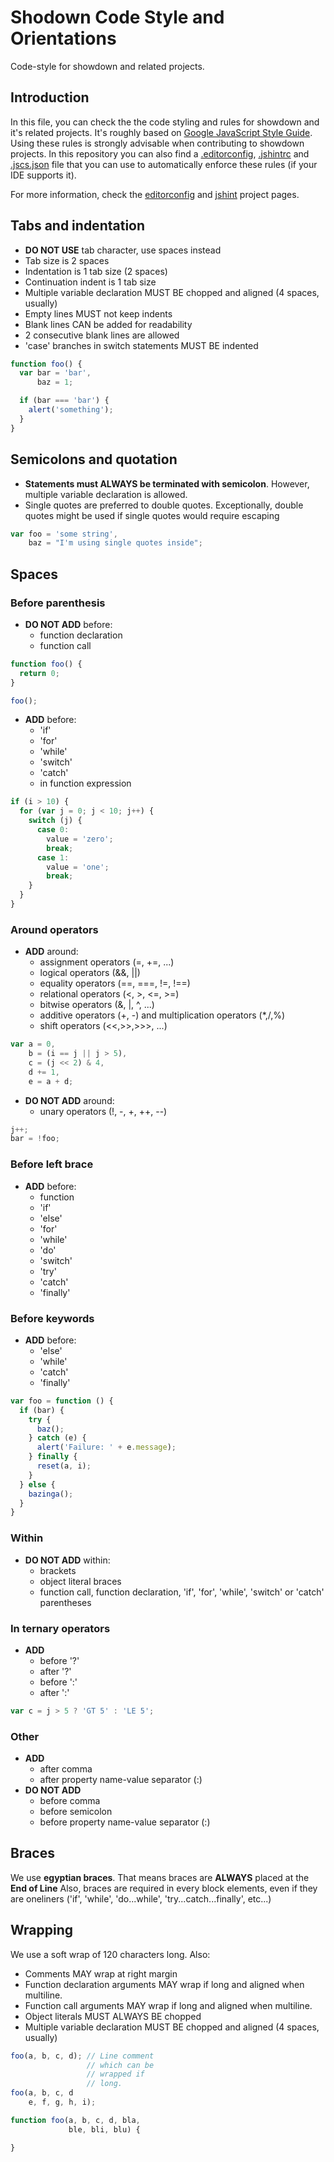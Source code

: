 Shodown Code Style and Orientations
===================================

Code-style for showdown and related projects.

## Introduction
In this file, you can check the the code styling and rules for showdown and it's related projects. It's roughly based on
[Google JavaScript Style Guide][1]. Using these rules is strongly advisable when contributing to showdown projects.
In this repository you can also find a [.editorconfig](https://github.com/showdownjs/code-style/blob/master/.editorconfig), [.jshintrc](https://github.com/showdownjs/code-style/blob/master/.jshintrc) and [.jscs.json](https://github.com/showdownjs/code-style/blob/master/.jscs.json) file that you can use to automatically enforce
these rules (if your IDE supports it).

For more information, check the [editorconfig][2] and [jshint][3] project pages.


## Tabs and indentation
 - **DO NOT USE** tab character, use spaces instead
 - Tab size is 2 spaces
 - Indentation is 1 tab size (2 spaces)
 - Continuation indent is 1 tab size
 - Multiple variable declaration MUST BE chopped and aligned (4 spaces, usually)
 - Empty lines MUST not keep indents
 - Blank lines CAN be added for readability
 - 2 consecutive blank lines are allowed
 - 'case' branches in switch statements MUST BE indented


```javascript
function foo() {
  var bar = 'bar',
      baz = 1;

  if (bar === 'bar') {
    alert('something');
  }
}
```

## Semicolons and quotation
  - **Statements must ALWAYS be terminated with semicolon**. However, multiple variable declaration is allowed.
  - Single quotes are preferred to double quotes. Exceptionally, double quotes might be used if single quotes would require escaping


```javascript
var foo = 'some string',
    baz = "I'm using single quotes inside";
```


## Spaces

### Before parenthesis
  - **DO NOT ADD** before:
    - function declaration
    - function call


```javascript
function foo() {
  return 0;
}

foo();
```


  - **ADD** before:
    - 'if'
    - 'for'
    - 'while'
    - 'switch'
    - 'catch'
    - in function expression


```javascript
if (i > 10) {
  for (var j = 0; j < 10; j++) {
    switch (j) {
      case 0:
        value = 'zero';
        break;
      case 1:
        value = 'one';
        break;
    }
  }
}
```

### Around operators
  - **ADD** around:
    - assignment operators (=, +=, ...)
    - logical operators (&&, ||)
    - equality operators (==, ===, !=, !==)
    - relational operators (<, >, <=, >=)
    - bitwise operators (&, |, ^, ...)
    - additive operators (+, -) and multiplication operators (*,/,%)
    - shift operators (<<,>>,>>>, ...)


```javascript
var a = 0,
    b = (i == j || j > 5),
    c = (j << 2) & 4,
    d += 1,
    e = a + d;
```

  - **DO NOT ADD** around:
    - unary operators (!, -, +, ++, --)


```javascript
j++;
bar = !foo;
```

### Before left brace
  - **ADD** before:
    - function
    - 'if'
    - 'else'
    - 'for'
    - 'while'
    - 'do'
    - 'switch'
    - 'try'
    - 'catch'
    - 'finally'

### Before keywords
  - **ADD** before:
    - 'else'
    - 'while'
    - 'catch'
    - 'finally'


```javascript
var foo = function () {
  if (bar) {
    try {
      baz();
    } catch (e) {
      alert('Failure: ' + e.message);
    } finally {
      reset(a, i);
    }
  } else {
    bazinga();
  }
}
```

### Within
  - **DO NOT ADD** within:
    - brackets
    - object literal braces
    - function call, function declaration, 'if', 'for', 'while', 'switch' or 'catch' parentheses

### In ternary operators
  - **ADD**
    - before '?'
    - after '?'
    - before ':'
    - after ':'


```javascript
var c = j > 5 ? 'GT 5' : 'LE 5';
```


### Other
  - **ADD**
    - after comma
    - after property name-value separator (:)
  - **DO NOT ADD**
    - before comma
    - before semicolon
    - before property name-value separator (:)

## Braces
We use **egyptian braces**. That means braces are **ALWAYS** placed at the **End of Line**
Also, braces are required in every block elements, even if they are oneliners ('if', 'while', 'do...while', 'try...catch...finally', etc...)

## Wrapping
We use a soft wrap of 120 characters long. Also:
  - Comments MAY wrap at right margin
  - Function declaration arguments MAY wrap if long and aligned when multiline.
  - Function call arguments MAY wrap if long and aligned when multiline.
  - Object literals MUST ALWAYS BE chopped
  - Multiple variable declaration MUST BE chopped and aligned (4 spaces, usually)


```javascript
foo(a, b, c, d); // Line comment
                 // which can be
                 // wrapped if
                 // long.
foo(a, b, c, d
    e, f, g, h, i);

function foo(a, b, c, d, bla,
             ble, bli, blu) {

}
```

[1]: https://google-styleguide.googlecode.com/svn/trunk/javascriptguide.xml
[2]: http://editorconfig.org/
[3]: http://jshint.com/
